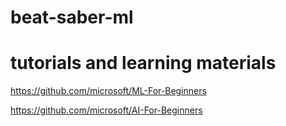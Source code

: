 # beat-saber-ml

# tutorials and learning materials
https://github.com/microsoft/ML-For-Beginners

https://github.com/microsoft/AI-For-Beginners

